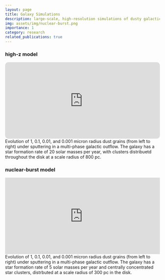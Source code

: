 ```yaml
---
layout: page
title: Galaxy Simulations
description: large-scale, high-resolution simulations of dusty galactic outflows
img: assets/img/nuclear-burst.png
importance: 1
category: research
related_publications: true
---
```


### high-z model
<div style="padding:49.38% 0 0 0;position:relative;"><iframe src="https://player.vimeo.com/video/1037395367?badge=0&amp;autopause=0&amp;player_id=0&amp;app_id=58479" frameborder="0" allow="autoplay; fullscreen; picture-in-picture; clipboard-write" style="position:absolute;top:0;left:0;width:100%;height:100%;border-radius: 10px; overflow: hidden;" title="high_z"></iframe></div><script src="https://player.vimeo.com/api/player.js"></script>
<div class="caption">
    Evolution of 1, 0.1, 0.01, and 0.001 micron radius dust grains (from left to right) under sputtering in a multi-phase galactic outflow. The galaxy has a star formation rate of 20 solar masses per year, with clusters distribuetd throughout the disk at a scale radius of 800 pc.
</div>

### nuclear-burst model
<div style="padding:49.38% 0 0 0;position:relative;"><iframe src="https://player.vimeo.com/video/1037618258?badge=0&amp;autopause=0&amp;player_id=0&amp;app_id=58479" frameborder="0" allow="autoplay; fullscreen; picture-in-picture; clipboard-write" style="position:absolute;top:0;left:0;width:100%;height:100%;" title="m82"></iframe></div><script src="https://player.vimeo.com/api/player.js"></script>
<div class="caption">
    Evolution of 1, 0.1, 0.01, and 0.001 micron radius dust grains (from left to right) under sputtering in a multi-phase galactic outflow. The galaxy has a star formation rate of 5 solar masses per year and centrally concentrated star clusters, distrbuted at a scale radius of 300 pc in the disk.
</div>

